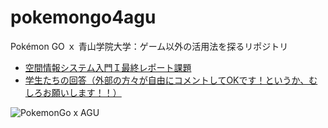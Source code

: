 # pokemongo4agu
Pokémon GO ｘ 青山学院大学：ゲーム以外の活用法を探るリポジトリ

- [空間情報システム入門Ｉ最終レポート課題](https://speakerdeck.com/mapconcierge/20160721-kong-jian-qing-bao-sisutemuru-men-i)
- [学生たちの回答（外部の方々が自由にコメントしてOKです！というか、むしろお願いします！！）](https://github.com/gsc-aoyama/pokemongo4agu/issues?q=is%3Aissue+is%3Aopen+label%3ASIS2016%E6%9C%80%E7%B5%82%E8%AA%B2%E9%A1%8C)


![PokemonGo x AGU](https://github.com/gsc-aoyama/pokemongo4agu/blob/master/PokemonGOxAGU.png?raw=true)
